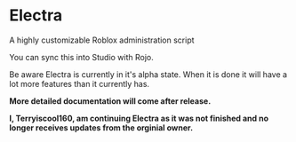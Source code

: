 # Electra
A highly customizable Roblox administration script

You can sync this into Studio with Rojo.

Be aware Electra is currently in it's alpha state. When it is done it will have a lot more features than it currently has.

**More detailed documentation will come after release.**

**I, Terryiscool160, am continuing Electra as it was not finished and no longer receives updates from the orginial owner.**